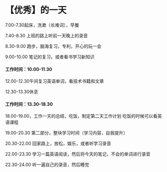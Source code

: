 # 【优秀】的一天
7.00-7.30起床，洗漱（长难词），早餐

7.40-8.30 上班的路上听前一天晚上的录音

8.30-9.00 跑步，脑海复习，专利，开心的玩一会

9.00-10.00 笔记的复习，或者看书学习新知识

#### 工作时间：10.00-11.30  

12.00-12.30午间复习英语单词，看技术书籍和文章

12.30-13.30休息

#### 工作时间：13.30-18.30  

18.00-19.00，工作一天的总结，吃饭，制定第二天工作计划
吃饭的时候可以看英语课程

19.00-20.30 第二部分，整块学习时间（学习内容，自我提升）

20.30-22.00 回家路上，放松，娱乐，或者听学习录音

22.00-23.30 学习一篇英语阅读，然后将今天的笔记，不会的单词进行录音

22.30-24.00 听一遍自己的录音，然后睡觉


